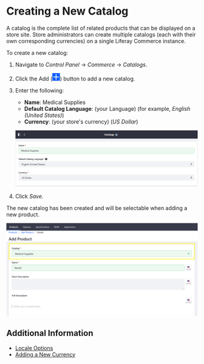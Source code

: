 # Creating a New Catalog

A catalog is the complete list of related products that can be displayed on a store site. Store administrators can create multiple catalogs (each with their own corresponding currencies) on a single Liferay Commerce instance.

To create a new catalog:

1. Navigate to _Control Panel_ → _Commerce_ → _Catalogs_.
1. Click the Add (![Add icon](../../images/icon-add.png)) button to add a new catalog.
1. Enter the following:
    * **Name**: Medical Supplies
    * **Default Catalog Language**: (your Language) (for example, _English (United States)_)
    * **Currency**: (your store's currency) (_US Dollar_)

    ![New Catalog](./creating-a-new-catalog/images/01.png)

1. Click _Save_.

The new catalog has been created and will be selectable when adding a new product.

![Catalog and Products](./creating-a-new-catalog/images/02.png)

## Additional Information

* [Locale Options](../../store-administration/locale-options.md)
* [Adding a New Currency](../../store-administration/currencies/adding-a-new-currency.md)

